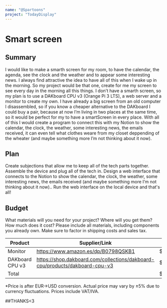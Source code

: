 ```yaml
---
name: "@Spartoons"
project: "TodayDisplay"
---
```


# Smart screen

## Summary

I would like to make a smarth screen for my room, to have the calendar, the agenda, see the clock and the weather and to appear some interesting news. I always find attractive the idea to have all of this when I wake up in the morning. So my project would be that one, create for me my screen to see every day in the morning all this things. I don’t have a smarth screen, so my plan is to use a DAKboard CPU v3 (Orange Pi 3 LTS), a web server and a monitor to create my own. I have already a big screen from an old computer I disassembled, so if you know a cheaper alternative to the DAKboard I could buy a pair, because at now I’m living in two places at the same time, so it would be perfect for my to have a smartScreen in every place. With all of this I would create a program to connect this with my Notion to show the calendar, the clock, the weather, some interesting news, the emails received, it can even tell what clothes weare from my closet deppending of the wheater (and maybe something more I’m not thinking about it now).

## Plan

Create subjections that allow me to keep all of the tech parts together.
Assemble the device and plug all of the tech in.
Design a web interface that connects to the Notion to show the calendar, the clock, the weather, some interesting news, the emails received (and maybe something more I’m not thinking about it now)..
Run the web interface on the local device and that's all!

## Budget

What materials will you need for your project? Where will you get them? How much does it cost? Please include all materials, including components you already own. Make sure to factor in shipping costs and sales tax.

| Product         | Supplier/Link                         | Cost   |
| --------------- | ------------------------------------- | ------ |
| Monitor         | https://www.amazon.es/dp/B0798QSKB1   | $113,71|
| DAKboard CPU v3 | https://shop.dakboard.com/collections/dakboard-cpu/products/dakboard-cpu-v3  | $119.95 |
| Total           |                                       | $233.66 |

*Price is after EUR->USD conversion. Actual price may vary by ±5% due to currency fluctuations. Prices include VAT/IVA.

##THANKS<3

